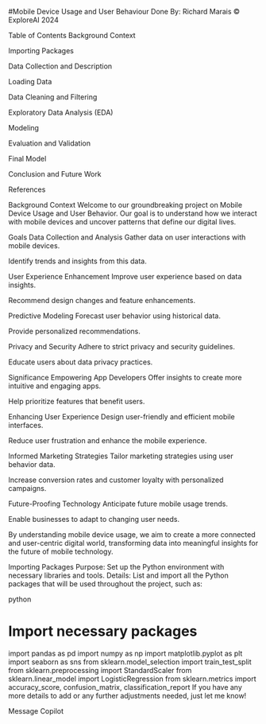 #Mobile Device Usage and User Behaviour
Done By: Richard Marais © ExploreAI 2024

Table of Contents
Background Context

Importing Packages

Data Collection and Description

Loading Data

Data Cleaning and Filtering

Exploratory Data Analysis (EDA)

Modeling

Evaluation and Validation

Final Model

Conclusion and Future Work

References

Background Context
Welcome to our groundbreaking project on Mobile Device Usage and User Behavior. Our goal is to understand how we interact with mobile devices and uncover patterns that define our digital lives.

Goals
Data Collection and Analysis
Gather data on user interactions with mobile devices.

Identify trends and insights from this data.

User Experience Enhancement
Improve user experience based on data insights.

Recommend design changes and feature enhancements.

Predictive Modeling
Forecast user behavior using historical data.

Provide personalized recommendations.

Privacy and Security
Adhere to strict privacy and security guidelines.

Educate users about data privacy practices.

Significance
Empowering App Developers
Offer insights to create more intuitive and engaging apps.

Help prioritize features that benefit users.

Enhancing User Experience
Design user-friendly and efficient mobile interfaces.

Reduce user frustration and enhance the mobile experience.

Informed Marketing Strategies
Tailor marketing strategies using user behavior data.

Increase conversion rates and customer loyalty with personalized campaigns.

Future-Proofing Technology
Anticipate future mobile usage trends.

Enable businesses to adapt to changing user needs.

By understanding mobile device usage, we aim to create a more connected and user-centric digital world, transforming data into meaningful insights for the future of mobile technology.

Importing Packages
Purpose: Set up the Python environment with necessary libraries and tools. Details: List and import all the Python packages that will be used throughout the project, such as:

python
# Import necessary packages
import pandas as pd
import numpy as np
import matplotlib.pyplot as plt
import seaborn as sns
from sklearn.model_selection import train_test_split
from sklearn.preprocessing import StandardScaler
from sklearn.linear_model import LogisticRegression
from sklearn.metrics import accuracy_score, confusion_matrix, classification_report
If you have any more details to add or any further adjustments needed, just let me know!




Message Copilot
